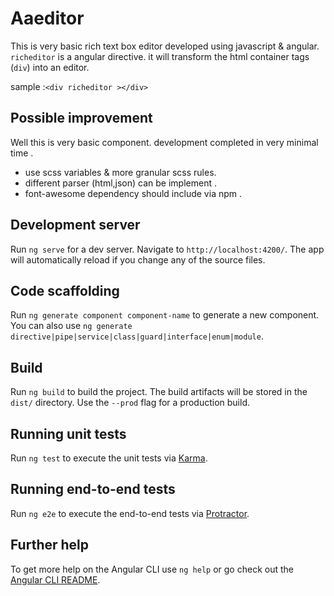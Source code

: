 # Aaeditor

This is very basic rich text box editor developed using javascript & angular. `richeditor` is a angular directive.
it will transform the html container tags (`div`) into an editor.

sample :`<div richeditor ></div>`


## Possible improvement
  Well this is very basic component. development completed in very minimal time . 

* use scss variables & more granular scss rules.
* different parser (html,json) can be implement .
* font-awesome dependency should include via npm .



## Development server

Run `ng serve` for a dev server. Navigate to `http://localhost:4200/`. The app will automatically reload if you change any of the source files.

## Code scaffolding

Run `ng generate component component-name` to generate a new component. You can also use `ng generate directive|pipe|service|class|guard|interface|enum|module`.

## Build

Run `ng build` to build the project. The build artifacts will be stored in the `dist/` directory. Use the `--prod` flag for a production build.

## Running unit tests

Run `ng test` to execute the unit tests via [Karma](https://karma-runner.github.io).

## Running end-to-end tests

Run `ng e2e` to execute the end-to-end tests via [Protractor](http://www.protractortest.org/).

## Further help

To get more help on the Angular CLI use `ng help` or go check out the [Angular CLI README](https://github.com/angular/angular-cli/blob/master/README.md).
